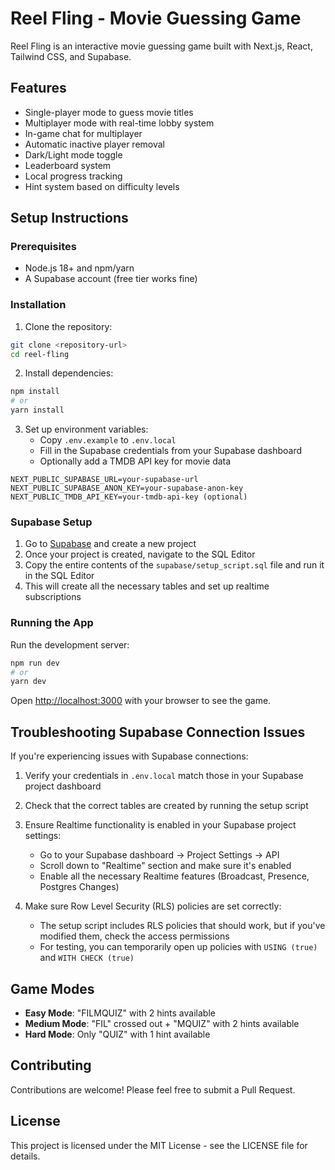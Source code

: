 # Reel Fling - Movie Guessing Game

Reel Fling is an interactive movie guessing game built with Next.js, React, Tailwind CSS, and Supabase.

## Features

- Single-player mode to guess movie titles
- Multiplayer mode with real-time lobby system
- In-game chat for multiplayer
- Automatic inactive player removal
- Dark/Light mode toggle
- Leaderboard system
- Local progress tracking
- Hint system based on difficulty levels

## Setup Instructions

### Prerequisites

- Node.js 18+ and npm/yarn
- A Supabase account (free tier works fine)

### Installation

1. Clone the repository:

```bash
git clone <repository-url>
cd reel-fling
```

2. Install dependencies:

```bash
npm install
# or
yarn install
```

3. Set up environment variables:
   - Copy `.env.example` to `.env.local`
   - Fill in the Supabase credentials from your Supabase dashboard
   - Optionally add a TMDB API key for movie data

```
NEXT_PUBLIC_SUPABASE_URL=your-supabase-url
NEXT_PUBLIC_SUPABASE_ANON_KEY=your-supabase-anon-key
NEXT_PUBLIC_TMDB_API_KEY=your-tmdb-api-key (optional)
```

### Supabase Setup

1. Go to [Supabase](https://supabase.com/) and create a new project
2. Once your project is created, navigate to the SQL Editor
3. Copy the entire contents of the `supabase/setup_script.sql` file and run it in the SQL Editor
4. This will create all the necessary tables and set up realtime subscriptions

### Running the App

Run the development server:

```bash
npm run dev
# or
yarn dev
```

Open [http://localhost:3000](http://localhost:3000) with your browser to see the game.

## Troubleshooting Supabase Connection Issues

If you're experiencing issues with Supabase connections:

1. Verify your credentials in `.env.local` match those in your Supabase project dashboard
2. Check that the correct tables are created by running the setup script
3. Ensure Realtime functionality is enabled in your Supabase project settings:

   - Go to your Supabase dashboard → Project Settings → API
   - Scroll down to "Realtime" section and make sure it's enabled
   - Enable all the necessary Realtime features (Broadcast, Presence, Postgres Changes)

4. Make sure Row Level Security (RLS) policies are set correctly:
   - The setup script includes RLS policies that should work, but if you've modified them, check the access permissions
   - For testing, you can temporarily open up policies with `USING (true)` and `WITH CHECK (true)`

## Game Modes

- **Easy Mode**: "FILMQUIZ" with 2 hints available
- **Medium Mode**: "FIL" crossed out + "MQUIZ" with 2 hints available
- **Hard Mode**: Only "QUIZ" with 1 hint available

## Contributing

Contributions are welcome! Please feel free to submit a Pull Request.

## License

This project is licensed under the MIT License - see the LICENSE file for details.
